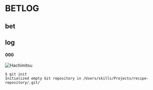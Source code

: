 # BETLOG
## bet
## log
#### 000
![Hachimitsu](https://pbs.twimg.com/media/FPauzkBagAAWGAK?format=jpg&name=small)
```
$ git init
Initialized empty Git repository in /Users/skills/Projects/recipe-repository/.git/
```
